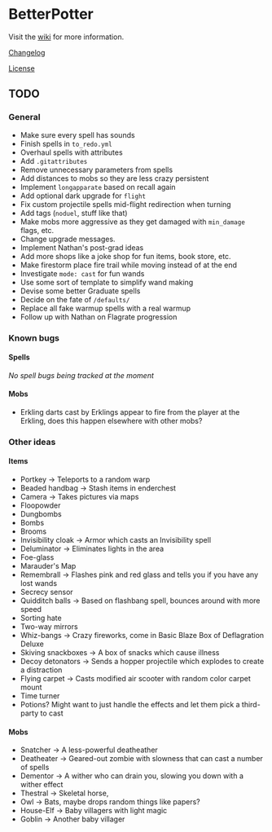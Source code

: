 # BetterPotter

Visit the [wiki](https://github.com/grisstyl/BetterPotter/wiki) for more information.

[Changelog](https://github.com/grisstyl/BetterPotter/blob/master/changelog.md)

[License](https://github.com/grisstyl/BetterPotter/blob/master/license.md)

## TODO

### General

* Make sure every spell has sounds
* Finish spells in `to_redo.yml`
* Overhaul spells with attributes
* Add `.gitattributes`
* Remove unnecessary parameters from spells
* Add distances to mobs so they are less crazy persistent
* Implement `longapparate` based on recall again
* Add optional dark upgrade for `flight`
* Fix custom projectile spells mid-flight redirection when turning
* Add tags (`noduel`, stuff like that)
* Make mobs more aggressive as they get damaged with `min_damage` flags, etc.
* Change upgrade messages.
* Implement Nathan's post-grad ideas
* Add more shops like a joke shop for fun items, book store, etc.
* Make firestorm place fire trail while moving instead of at the end
* Investigate `mode: cast` for fun wands
* Use some sort of template to simplify wand making
* Devise some better Graduate spells
* Decide on the fate of `/defaults/`
* Replace all fake warmup spells with a real warmup
* Follow up with Nathan on Flagrate progression

### Known bugs

#### Spells

*No spell bugs being tracked at the moment*

#### Mobs

* Erkling darts cast by Erklings appear to fire from the player at the Erkling, does this happen elsewhere with other mobs?

### Other ideas

#### Items

* Portkey -> Teleports to a random warp
* Beaded handbag -> Stash items in enderchest
* Camera -> Takes pictures via maps
* Floopowder
* Dungbombs
* Bombs
* Brooms
* Invisibility cloak -> Armor which casts an Invisibility spell
* Deluminator -> Eliminates lights in the area
* Foe-glass
* Marauder's Map
* Remembrall -> Flashes pink and red glass and tells you if you have any lost wands
* Secrecy sensor
* Quidditch balls -> Based on flashbang spell, bounces around with more speed
* Sorting hate
* Two-way mirrors
* Whiz-bangs -> Crazy fireworks, come in Basic Blaze Box of Deflagration Deluxe
* Skiving snackboxes -> A box of snacks which cause illness
* Decoy detonators -> Sends a hopper projectile which explodes to create a distraction
* Flying carpet -> Casts modified air scooter with random color carpet mount
* Time turner
* Potions? Might want to just handle the effects and let them pick a third-party to cast

#### Mobs

* Snatcher -> A less-powerful deatheather
* Deatheater -> Geared-out zombie with slowness that can cast a number of spells
* Dementor -> A wither who can drain you, slowing you down with a wither effect
* Thestral -> Skeletal horse,
* Owl -> Bats, maybe drops random things like papers?
* House-Elf -> Baby villagers with light magic
* Goblin -> Another baby villager

